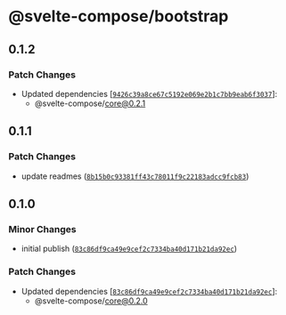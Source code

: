 # @svelte-compose/bootstrap

## 0.1.2

### Patch Changes

- Updated dependencies [[`9426c39a8ce67c5192e069e2b1c7bb9eab6f3037`](https://github.com/svelte-compose/svelte-compose/commit/9426c39a8ce67c5192e069e2b1c7bb9eab6f3037)]:
  - @svelte-compose/core@0.2.1

## 0.1.1

### Patch Changes

- update readmes ([`8b15b0c93381ff43c78011f9c22183adcc9fcb83`](https://github.com/svelte-compose/svelte-compose/commit/8b15b0c93381ff43c78011f9c22183adcc9fcb83))

## 0.1.0

### Minor Changes

- initial publish ([`83c86df9ca49e9cef2c7334ba40d171b21da92ec`](https://github.com/svelte-compose/svelte-compose/commit/83c86df9ca49e9cef2c7334ba40d171b21da92ec))

### Patch Changes

- Updated dependencies [[`83c86df9ca49e9cef2c7334ba40d171b21da92ec`](https://github.com/svelte-compose/svelte-compose/commit/83c86df9ca49e9cef2c7334ba40d171b21da92ec)]:
  - @svelte-compose/core@0.2.0
